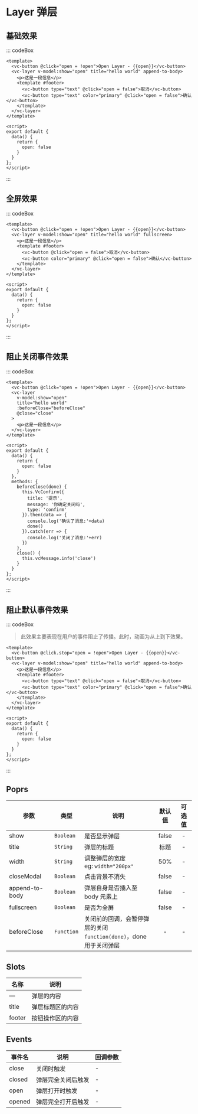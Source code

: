 # Layer 弹层

## 基础效果

::: codeBox 
```vue
<template>
  <vc-button @click="open = !open">Open Layer - {{open}}</vc-button>
  <vc-layer v-model:show="open" title="hello world" append-to-body>
    <p>这是一段信息</p>
    <template #footer>
      <vc-button type="text" @click="open = false">取消</vc-button>
      <vc-button type="text" color="primary" @click="open = false">确认</vc-button>
    </template>
  </vc-layer>
</template>

<script>
export default {
  data() {
    return {
      open: false
    }
  }
};
</script>
```
:::

## 全屏效果

::: codeBox 
```vue
<template>
  <vc-button @click="open = !open">Open Layer - {{open}}</vc-button>
  <vc-layer v-model:show="open" title="hello world" fullscreen>
    <p>这是一段信息</p>
    <template #footer>
      <vc-button @click="open = false">取消</vc-button>
      <vc-button color="primary" @click="open = false">确认</vc-button>
    </template>
  </vc-layer>
</template>

<script>
export default {
  data() {
    return {
      open: false
    }
  }
};
</script>
```
:::

## 阻止关闭事件效果

::: codeBox 
```vue
<template>
  <vc-button @click="open = !open">Open Layer - {{open}}</vc-button>
  <vc-layer 
    v-model:show="open" 
    title="hello world" 
    :beforeClose="beforeClose"
    @close="close"
  >
    <p>这是一段信息</p>
  </vc-layer>
</template>

<script>
export default {
  data() {
    return {
      open: false
    }
  },
  methods: {
    beforeClose(done) {
      this.VcConfirm({
        title: '提示',
        message: '你确定关闭吗',
        type: 'confirm'
      }).then(data => {
        console.log('确认了消息:'+data)
        done()
      }).catch(err => {
        console.log('关闭了消息:'+err)
      })
    },
    close() {
      this.vcMessage.info('close')
    }
  }
};
</script>
```
:::

## 阻止默认事件效果

::: codeBox 

> 此效果主要表现在用户的事件阻止了传播。此时，动画为从上到下效果。

```vue
<template>
  <vc-button @click.stop="open = !open">Open Layer - {{open}}</vc-button>
  <vc-layer v-model:show="open" title="hello world" append-to-body>
    <p>这是一段信息</p>
    <template #footer>
      <vc-button type="text" @click="open = false">取消</vc-button>
      <vc-button type="text" color="primary" @click="open = false">确认</vc-button>
    </template>
  </vc-layer>
</template>

<script>
export default {
  data() {
    return {
      open: false
    }
  }
};
</script>
```
:::


## Poprs

| 参数 | 类型 | 说明 | 默认值 | 可选值 |
|---|---|---|:---:|:---:|
| show | `Boolean` | 是否显示弹层 | false | - |
| title | `String` | 弹层的标题 | 标题 | - |
| width | `String` | 调整弹层的宽度<br>eg: `width="200px"` | 50% | - |
| closeModal | `Boolean` | 点击背景不消失 | false | - |
| append-to-body | `Boolean` | 弹层自身是否插入至 body 元素上 | false | - |
| fullscreen | `Boolean` | 是否为全屏 | false | - |
| beforeClose | `Function` | 关闭前的回调，会暂停弹层的关闭<br/>`function(done)`，done 用于关闭弹层 | - | - |

## Slots

| 名称 | 说明 |
| --- | --- |
| — | 弹层的内容 |
| title | 弹层标题区的内容 |
| footer | 按钮操作区的内容 |

## Events

| 事件名 | 说明 | 回调参数 |
| --- | --- | --- |
| close | 关闭时触发 | - |
| closed | 弹层完全关闭后触发 | - |
| open | 弹层打开时触发 | - |
| opened | 弹层完全打开后触发 | - |